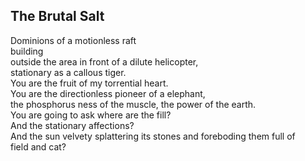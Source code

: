 The Brutal Salt
---------------
Dominions of a motionless raft  
building  
outside the area in front of a dilute helicopter,  
stationary as a callous tiger.  
You are the fruit of my torrential heart.  
You are the directionless pioneer of a elephant,  
the phosphorus ness of the muscle, the power of the earth.  
You are going to ask where are the fill?  
And the stationary affections?  
And the sun velvety splattering its stones and foreboding them full of  
field and cat?  
